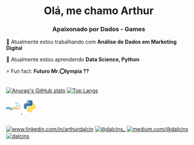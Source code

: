 <h1 align="center">Olá, me chamo Arthur</h1>
<h3 align="center"> Apaixonado por Dados - Games </h3>


🔭 Atualmente estou trabalhando com **Análise de Dados em Marketing Digital**

🌱 Atualmente estou aprendendo **Data Science, Python**

⚡ Fun fact:  **Futuro Mr.⭕lympia ??**

##
 
[![Anurag's GitHub stats](https://github-readme-stats.vercel.app/api?username=Dalcins&count_private=true&show_icons=true&theme=gotham)](https://github.com/anuraghazra/github-readme-stats)
[![Top Langs](https://github-readme-stats.vercel.app/api/top-langs/?username=Dalcins&layout=compact&theme=gotham)](https://github.com/anuraghazra/github-readme-stats)

<p align="left"> <a href="https://www.mysql.com/" target="_blank" rel="noreferrer"> <img src="https://raw.githubusercontent.com/devicons/devicon/master/icons/mysql/mysql-original-wordmark.svg" alt="mysql" width="40" height="40"/> </a> <a href="https://www.python.org" target="_blank" rel="noreferrer"> <img src="https://raw.githubusercontent.com/devicons/devicon/master/icons/python/python-original.svg" alt="python" width="40" height="40"/> </a> </p>

##
<div>

<p align="left">
<a href="https://www.linkedin.com/in/arthurdalcin/" target="blank"><img align="center" src="https://raw.githubusercontent.com/rahuldkjain/github-profile-readme-generator/master/src/images/icons/Social/linked-in-alt.svg" alt="www.linkedin.com/in/arthurdalcin" height="30" width="40" /></a>
<a href="https://instagram.com/dalcins_" target="blank"><img align="center" src="https://raw.githubusercontent.com/rahuldkjain/github-profile-readme-generator/master/src/images/icons/Social/instagram.svg" alt="@dalcins_" height="30" width="40" /></a>
<a href="https://medium.com/medium.com/@dalcins" target="blank"><img align="center" src="https://raw.githubusercontent.com/rahuldkjain/github-profile-readme-generator/master/src/images/icons/Social/medium.svg" alt="medium.com/@dalcins" height="30" width="40" /></a>
<a href="https://discord.gg/dalcins" target="blank"><img align="center" src="https://raw.githubusercontent.com/rahuldkjain/github-profile-readme-generator/master/src/images/icons/Social/discord.svg" alt="dalcins" height="30" width="40" /></a>
</p>


</div>

<!---
<img src=/GIF/ds3.gif>
- 👋 Hi, I’m @Dalcins 🇧🇷
- 👀 I’m interested in Networking, Portfolio
- 🌱 I’m currently learning Data Science
- 💞️ I’m looking to collaborate on ...
- 📫 How to reach me arthurdalcinss@gmail.com
- 😄 Pronouns: He
- ⚡ Fun fact: I will become a Data Scientist and a Mr.⭕lympia one day


Dalcins/Dalcins is a ✨ special ✨ repository because its `README.md` (this file) appears on your GitHub profile.
You can click the Preview link to take a look at your changes.
--->
